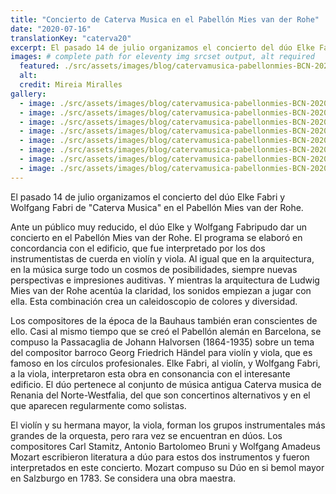 ```yaml
---
title: "Concierto de Caterva Musica en el Pabellón Mies van der Rohe"
date: "2020-07-16"
translationKey: "caterva20"
excerpt: El pasado 14 de julio organizamos el concierto del dúo Elke Fabri y Wolfgang Fabri de "Caterva Musica" en el Pabellón Mies van der Rohe. Aquí compartimos algunas fotografías de la maravillosa velada.
images: # complete path for eleventy img srcset output, alt required
  featured: ./src/assets/images/blog/catervamusica-pabellonmies-BCN-2020-10.jpg
  alt:
  credit: Mireia Miralles
gallery:
  - image: ./src/assets/images/blog/catervamusica-pabellonmies-BCN-2020-02.jpg
  - image: ./src/assets/images/blog/catervamusica-pabellonmies-BCN-2020-03.jpg
  - image: ./src/assets/images/blog/catervamusica-pabellonmies-BCN-2020-04.jpg
  - image: ./src/assets/images/blog/catervamusica-pabellonmies-BCN-2020-05.jpg
  - image: ./src/assets/images/blog/catervamusica-pabellonmies-BCN-2020-06.jpg
  - image: ./src/assets/images/blog/catervamusica-pabellonmies-BCN-2020-07.jpg
  - image: ./src/assets/images/blog/catervamusica-pabellonmies-BCN-2020-08.jpg
  - image: ./src/assets/images/blog/catervamusica-pabellonmies-BCN-2020-09.jpg
---
```


El pasado 14 de julio organizamos el concierto del dúo Elke Fabri y Wolfgang Fabri de "Caterva Musica" en el Pabellón Mies van der Rohe.

Ante un público muy reducido, el dúo Elke y Wolfgang Fabripudo dar un concierto en el Pabellón Mies van der Rohe. El programa se elaboró en concordancia con el edificio, que fue interpretado por los dos instrumentistas de cuerda en violín y viola. Al igual que en la arquitectura, en la música surge todo un cosmos de posibilidades, siempre nuevas perspectivas e impresiones auditivas. Y mientras la arquitectura de Ludwig Mies van der Rohe acentúa la claridad, los sonidos empiezan a jugar con ella. Esta combinación crea un caleidoscopio de colores y diversidad.

Los compositores de la época de la Bauhaus también eran conscientes de ello. Casi al mismo tiempo que se creó el Pabellón alemán en Barcelona, se compuso la Passacaglia de Johann Halvorsen (1864-1935) sobre un tema del compositor barroco Georg Friedrich Händel para violín y viola, que es famoso en los círculos profesionales. Elke Fabri, al violín, y Wolfgang Fabri, a la viola, interpretaron esta obra en consonancia con el interesante edificio. El dúo pertenece al conjunto de música antigua Caterva musica de Renania del Norte-Westfalia, del que son concertinos alternativos y en el que aparecen regularmente como solistas.

El violín y su hermana mayor, la viola, forman los grupos instrumentales más grandes de la orquesta, pero rara vez se encuentran en dúos. Los compositores Carl Stamitz, Antonio Bartolomeo Bruni y Wolfgang Amadeus Mozart escribieron literatura a dúo para estos dos instrumentos y fueron interpretados en este concierto. Mozart compuso su Dúo en si bemol mayor en Salzburgo en 1783. Se considera una obra maestra.
